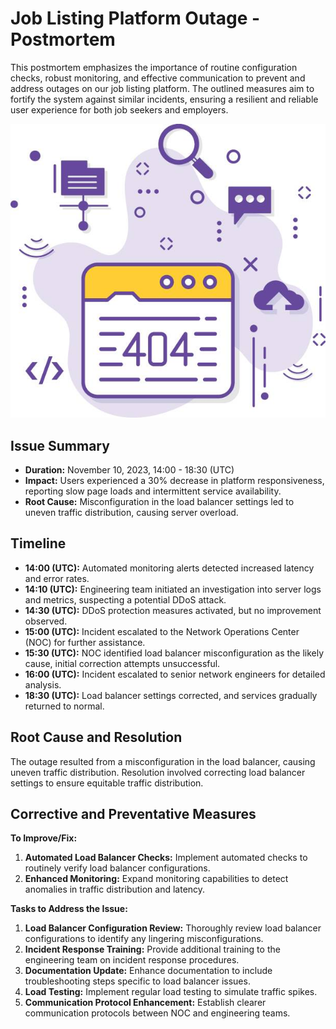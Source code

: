 # Job Listing Platform Outage - Postmortem

This postmortem emphasizes the importance of routine configuration checks, robust monitoring, and effective communication to prevent and address outages on our job listing platform. The outlined measures aim to fortify the system against similar incidents, ensuring a resilient and reliable user experience for both job seekers and employers.

![Platform Outage](two.jpg)


## Issue Summary
- **Duration:** November 10, 2023, 14:00 - 18:30 (UTC)
- **Impact:** Users experienced a 30% decrease in platform responsiveness, reporting slow page loads and intermittent service availability.
- **Root Cause:** Misconfiguration in the load balancer settings led to uneven traffic distribution, causing server overload.

## Timeline
- **14:00 (UTC):** Automated monitoring alerts detected increased latency and error rates.
- **14:10 (UTC):** Engineering team initiated an investigation into server logs and metrics, suspecting a potential DDoS attack.
- **14:30 (UTC):** DDoS protection measures activated, but no improvement observed.
- **15:00 (UTC):** Incident escalated to the Network Operations Center (NOC) for further assistance.
- **15:30 (UTC):** NOC identified load balancer misconfiguration as the likely cause, initial correction attempts unsuccessful.
- **16:00 (UTC):** Incident escalated to senior network engineers for detailed analysis.
- **18:30 (UTC):** Load balancer settings corrected, and services gradually returned to normal.

## Root Cause and Resolution
The outage resulted from a misconfiguration in the load balancer, causing uneven traffic distribution. Resolution involved correcting load balancer settings to ensure equitable traffic distribution.

## Corrective and Preventative Measures
**To Improve/Fix:**
1. **Automated Load Balancer Checks:** Implement automated checks to routinely verify load balancer configurations.
2. **Enhanced Monitoring:** Expand monitoring capabilities to detect anomalies in traffic distribution and latency.
  
**Tasks to Address the Issue:**
1. **Load Balancer Configuration Review:** Thoroughly review load balancer configurations to identify any lingering misconfigurations.
2. **Incident Response Training:** Provide additional training to the engineering team on incident response procedures.
3. **Documentation Update:** Enhance documentation to include troubleshooting steps specific to load balancer issues.
4. **Load Testing:** Implement regular load testing to simulate traffic spikes.
5. **Communication Protocol Enhancement:** Establish clearer communication protocols between NOC and engineering teams.

